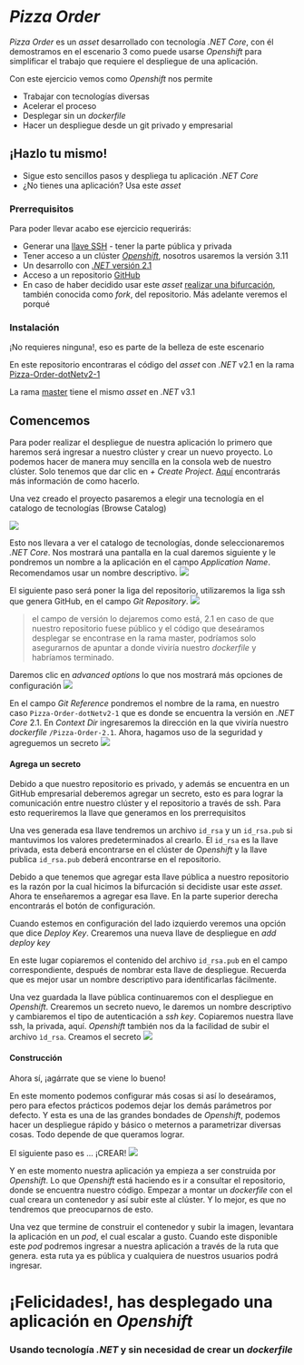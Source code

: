 # *Pizza Order*

*Pizza Order* es un *asset* desarrollado con tecnología *.NET Core*, con él demostramos en el escenario 3 como puede usarse *Openshift* para simplificar el trabajo que requiere el despliegue de una aplicación. 

Con este ejercicio vemos como *Openshift* nos permite

  - Trabajar con tecnologías diversas
  - Acelerar el proceso
  - Desplegar sin un *dockerfile*
  - Hacer un despliegue desde un git privado y empresarial

## ¡Hazlo tu mismo!

  - Sigue esto sencillos pasos y despliega tu aplicación *.NET Core* 
  - ¿No tienes una aplicación? Usa este *asset*


### Prerrequisitos


Para poder llevar acabo ese ejercicio requerirás:

* Generar una [llave SSH](https://help.github.com/es/enterprise/2.16/user/github/authenticating-to-github/generating-a-new-ssh-key-and-adding-it-to-the-ssh-agent) - tener la parte pública y privada
* Tener acceso a un clúster [*Openshift*](https://www.*Openshift*.com/), nosotros usaremos la versión 3.11
* Un desarrollo con [*.NET* versión 2.1](https://dotnet.microsoft.com/download/dotnet-core/2.1)
* Acceso a un repositorio [GitHub](https://github.com/)
* En caso de haber decidido usar este *asset* [realizar una bifurcación](https://help.github.com/es/github/getting-started-with-github/fork-a-repo), también conocida como *fork*,  del repositorio. Más adelante veremos el porqué

### Instalación

¡No requieres ninguna!, eso es parte de la belleza de este escenario

En este repositorio encontraras el código del *asset* con *.NET* v2.1 en la rama
[Pizza-Order-dotNetv2-1](../../tree/Pizza-Order-dotNetv2-1)

La rama [master](../../tree/master) tiene el mismo *asset* en *.NET* v3.1


## Comencemos


Para poder realizar el despliegue de nuestra aplicación lo primero que haremos será ingresar a nuestro clúster y crear un nuevo proyecto. Lo podemos hacer de manera muy sencilla en la consola web de nuestro clúster. Solo tenemos que dar clic en *+ Create Project*. [Aquí](https://docs.*Openshift*.com/container-platform/3.11/dev_guide/projects.html) encontrarás más información de como hacerlo.

Una vez creado el proyecto pasaremos a elegir una tecnología en el catalogo de tecnologías (Browse Catalog)

<img src="img/BrowseCatalog.png">

Esto nos llevara a ver el catalogo de tecnologías, donde seleccionaremos *.NET Core*.
Nos mostrará una pantalla en la cual daremos siguiente y le pondremos un nombre a la aplicación en el campo *Application Name*. Recomendamos usar un nombre descriptivo.
<img src="img/SelectTechnology.png">

El siguiente paso será poner la liga del repositorio, utilizaremos la liga ssh que genera GitHub, en el campo *Git Repository*.
<img src="img/Repo_ssh_url.png">

>el campo de versión lo dejaremos como está, 2.1
>en caso de que nuestro repositorio fuese público y el código que deseáramos desplegar se encontrase en la rama master, podríamos solo asegurarnos de apuntar a donde viviría nuestro *dockerfile* y habríamos terminado.

Daremos clic en *advanced options* lo que nos mostrará más opciones de configuración
<img src="img/AdvanceOptions.png">


En el campo *Git Reference* pondremos el nombre de la rama, en nuestro caso `Pizza-Order-dotNetv2-1` que es donde se encuentra la versión en *.NET Core* 2.1.
 En *Context Dir* ingresaremos la dirección en la que viviría nuestro *dockerfile* `/Pizza-Order-2.1`. Ahora, hagamos uso de la seguridad y agreguemos un secreto
<img src="img/ApuntarRepo.png">
 
 
 #### Agrega un secreto
 
 Debido a que nuestro repositorio es privado, y además se encuentra en un GitHub empresarial deberemos agregar un secreto, esto es para lograr la comunicación entre nuestro clúster y el repositorio a través de ssh. Para esto requeriremos la llave que generamos en los prerrequisitos 
 
 Una ves generada esa llave tendremos un archivo `id_rsa` y un `id_rsa.pub` si mantuvimos los valores predeterminados al crearlo. El `id_rsa` es la llave privada, esta deberá encontrarse en el clúster de *Openshift* y la llave publica `id_rsa.pub` deberá encontrarse en el repositorio.
 
 Debido a que tenemos que agregar esta llave pública a nuestro repositorio es la razón por la cual hicimos la bifurcación si decidiste usar este *asset*. Ahora te enseñaremos a agregar esa llave. En la parte superior derecha encontrarás el botón de configuración.
 
 Cuando estemos en configuración del lado izquierdo veremos una opción que dice *Deploy Key*. Crearemos una nueva llave de despliegue en *add deploy key*
 
 En este lugar copiaremos el contenido del archivo `id_rsa.pub` en el campo correspondiente, después de nombrar esta llave de despliegue. Recuerda que es mejor usar un nombre descriptivo para identificarlas fácilmente.
 
 Una vez guardada la llave pública continuaremos con el despliegue en *Openshift*. Crearemos un secreto nuevo, le daremos un nombre descriptivo y cambiaremos el tipo de autenticación a *ssh key*. Copiaremos nuestra llave ssh, la privada, aquí. *Openshift* también nos da la facilidad de subir el archivo `ìd_rsa`. Creamos el secreto
 <img src="img/CrearSecreto.png">
 
 #### Construcción
 
 Ahora sí, ¡agárrate que se viene lo bueno!
 
 En este momento podemos configurar más cosas si así lo deseáramos, pero para efectos prácticos podemos dejar los demás parámetros por defecto. Y esta es una de las grandes bondades de *Openshift*, podemos hacer un despliegue rápido y básico o meternos a parametrizar diversas cosas. Todo depende de que queramos lograr.
 
 El siguiente paso es ...  ¡CREAR!
 <img src="img/CrearApp.png">
 
 Y en este momento nuestra aplicación ya empieza a ser construida por *Openshift*.
 Lo que *Openshift* está haciendo es ir a consultar el repositorio, donde se encuentra nuestro código. Empezar a montar un *dockerfile* con el cual creara un contenedor y así subir este al clúster.  Y lo mejor, es que no tendremos que preocuparnos de esto.
 
 Una vez que termine de construir el contenedor y subir la imagen, levantara la aplicación en un *pod*, el cual escalar a gusto. Cuando este disponible este *pod* podremos ingresar a nuestra aplicación a través de la ruta que genera. esta ruta ya es pública y cualquiera de nuestros usuarios podrá ingresar.
 
 # ¡Felicidades!, has desplegado una aplicación en *Openshift*
 ### Usando tecnología *.NET* y sin necesidad de crear un *dockerfile*
